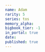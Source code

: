 ```yaml
---
name: Adam
rarity: 5
series: tos
memory_alpha:
bigbook_tier: -1
in_portal: true
date:
published: true
---
```



